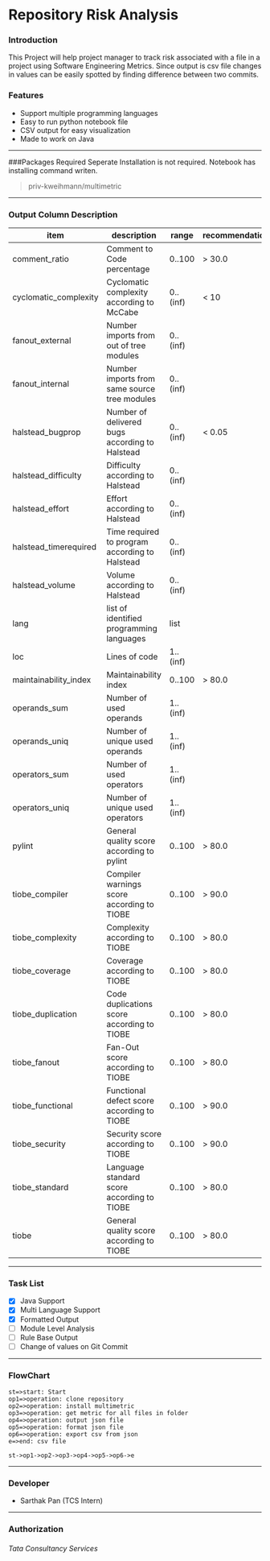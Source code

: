 # Repository Risk Analysis

### Introduction
This Project will help project manager to track risk associated with a file in a project using Software Engineering Metrics. Since output is csv file changes in values can be easily spotted by finding difference between two commits.

### Features
- Support multiple programming languages
- Easy to run python notebook file
- CSV output for easy visualization
- Made to work on Java

------------

###Packages Required
Seperate Installation is not required. Notebook has installing command writen.
> priv-kweihmann/multimetric

------------

### Output Column Description
| item                  | description                                    | range    | recommendation |
| ------------------| ---------------------------------------- | -------- | -------------- |
| comment_ratio         | Comment to Code percentage                     | 0..100   | > 30.0         |
| cyclomatic_complexity | Cyclomatic complexity according to McCabe      | 0..(inf) | < 10           |
| fanout_external       | Number imports from out of tree modules        | 0..(inf) |                |
| fanout_internal       | Number imports from same source tree modules   | 0..(inf) |                |
| halstead_bugprop      | Number of delivered bugs according to Halstead | 0..(inf) | < 0.05         |
| halstead_difficulty   | Difficulty according to Halstead               | 0..(inf) |                |
| halstead_effort       | Effort according to Halstead                   | 0..(inf) |                |
| halstead_timerequired | Time required to program according to Halstead | 0..(inf) |                |
| halstead_volume       | Volume according to Halstead                   | 0..(inf) |                |
| lang                  | list of identified programming languages       | list     |                |
| loc                   | Lines of code                                  | 1..(inf) |                |
| maintainability_index | Maintainability index                          | 0..100   | > 80.0         |
| operands_sum          | Number of used operands                        | 1..(inf) |                |
| operands_uniq         | Number of unique used operands                 | 1..(inf) |                |
| operators_sum         | Number of used operators                       | 1..(inf) |                |
| operators_uniq        | Number of unique used operators                | 1..(inf) |                |
| pylint                | General quality score according to pylint      | 0..100   | > 80.0         |
| tiobe_compiler        | Compiler warnings score according to TIOBE     | 0..100   | > 90.0         |
| tiobe_complexity      | Complexity according to TIOBE                  | 0..100   | > 80.0         |
| tiobe_coverage        | Coverage according to TIOBE                    | 0..100   | > 80.0         |
| tiobe_duplication     | Code duplications score according to TIOBE     | 0..100   | > 80.0         |
| tiobe_fanout          | Fan-Out score according to TIOBE               | 0..100   | > 80.0         |
| tiobe_functional      | Functional defect score according to TIOBE     | 0..100   | > 90.0         |
| tiobe_security        | Security score according to TIOBE              | 0..100   | > 90.0         |
| tiobe_standard        | Language standard score according to TIOBE     | 0..100   | > 80.0         |
| tiobe                 | General quality score according to TIOBE       | 0..100   | > 80.0         |

------------


### Task List
- [x] Java Support
- [x] Multi Language Support
- [x] Formatted Output
- [ ] Module Level Analysis
- [ ] Rule Base Output
- [ ] Change of values on Git Commit

------------

### FlowChart

```flow
st=>start: Start
op1=>operation: clone repository
op2=>operation: install multimetric
op3=>operation: get metric for all files in folder
op4=>operation: output json file
op5=>operation: format json file
op6=>operation: export csv from json
e=>end: csv file

st->op1->op2->op3->op4->op5->op6->e
```

------------

### Developer
- Sarthak Pan (TCS Intern)

------------

### Authorization
###### Tata Consultancy Services
